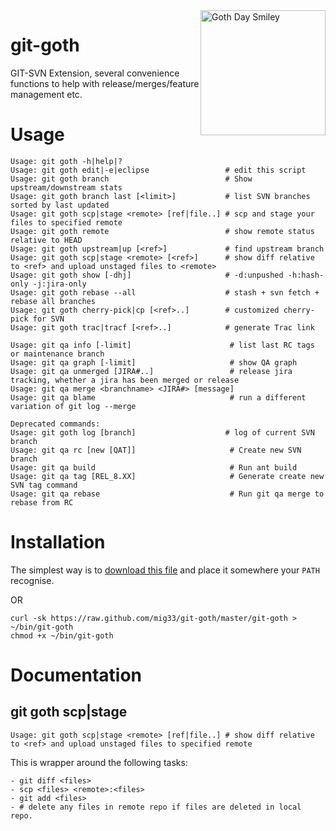 <img src="https://raw.github.com/mig33/git-goth/master/goth_day_smiley.png" alt="Goth Day Smiley" style="float:right;" width="200" />

git-goth
========

GIT-SVN Extension, several convenience functions to help with release/merges/feature management etc.

Usage
=====
```
Usage: git goth -h|help|?
Usage: git goth edit|-e|eclipse                 # edit this script
Usage: git goth branch                          # Show upstream/downstream stats
Usage: git goth branch last [<limit>]           # list SVN branches sorted by last updated
Usage: git goth scp|stage <remote> [ref|file..] # scp and stage your files to specified remote
Usage: git goth remote                          # show remote status relative to HEAD
Usage: git goth upstream|up [<ref>]             # find upstream branch
Usage: git goth scp|stage <remote> [<ref>]      # show diff relative to <ref> and upload unstaged files to <remote>
Usage: git goth show [-dhj]                     # -d:unpushed -h:hash-only -j:jira-only
Usage: git goth rebase --all                    # stash + svn fetch + rebase all branches
Usage: git goth cherry-pick|cp [<ref>..]        # customized cherry-pick for SVN
Usage: git goth trac|tracf [<ref>..]            # generate Trac link

Usage: git qa info [-limit]                      # list last RC tags or maintenance branch
Usage: git qa graph [-limit]                     # show QA graph
Usage: git qa unmerged [JIRA#..]                 # release jira tracking, whether a jira has been merged or release
Usage: git qa merge <branchname> <JIRA#> [message]
Usage: git qa blame                              # run a different variation of git log --merge

Deprecated commands:
Usage: git goth log [branch]                    # log of current SVN branch
Usage: git qa rc [new [QAT]]                     # Create new SVN branch
Usage: git qa build                              # Run ant build
Usage: git qa tag [REL_8.XX]                     # Generate create new SVN tag command
Usage: git qa rebase                             # Run git qa merge to rebase from RC

```

Installation
============

The simplest way is to [download this file](https://raw.github.com/mig33/git-goth/master/git-goth) and place it somewhere your `PATH` recognise.

OR

```
curl -sk https://raw.github.com/mig33/git-goth/master/git-goth > ~/bin/git-goth
chmod +x ~/bin/git-goth
```

Documentation
=============

git goth scp|stage
------------------
```
Usage: git goth scp|stage <remote> [ref|file..] # show diff relative to <ref> and upload unstaged files to specified remote
```
This is wrapper around the following tasks:
```
- git diff <files>
- scp <files> <remote>:<files>
- git add <files>
- # delete any files in remote repo if files are deleted in local repo.
```
